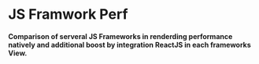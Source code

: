 JS Framwork Perf
====

#### Comparison of serveral JS Frameworks in renderding performance natively and additional boost by integration ReactJS in each frameworks View.
